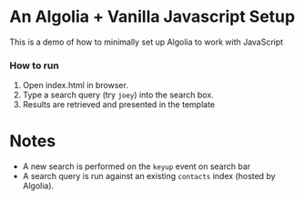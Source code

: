 # An Algolia + Vanilla Javascript Setup
This is a demo of how to minimally set up Algolia to work with JavaScript

### How to run
1. Open index.html in browser.
2. Type a search query (try `joey`) into the search box.
3. Results are retrieved and presented in the template


# Notes
- A new search is performed on the `keyup` event on search bar
- A search query is run against an existing `contacts` index (hosted by Algolia). 
